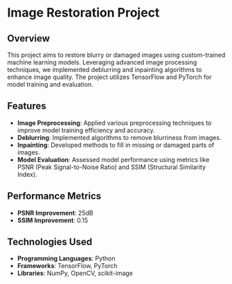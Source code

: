 # Image Restoration Project

## Overview
This project aims to restore blurry or damaged images using custom-trained machine learning models. Leveraging advanced image processing techniques, we implemented deblurring and inpainting algorithms to enhance image quality. The project utilizes TensorFlow and PyTorch for model training and evaluation.

## Features
- **Image Preprocessing**: Applied various preprocessing techniques to improve model training efficiency and accuracy.
- **Deblurring**: Implemented algorithms to remove blurriness from images.
- **Inpainting**: Developed methods to fill in missing or damaged parts of images.
- **Model Evaluation**: Assessed model performance using metrics like PSNR (Peak Signal-to-Noise Ratio) and SSIM (Structural Similarity Index).

## Performance Metrics
- **PSNR Improvement**: 25dB
- **SSIM Improvement**: 0.15

## Technologies Used
- **Programming Languages**: Python
- **Frameworks**: TensorFlow, PyTorch
- **Libraries**: NumPy, OpenCV, scikit-image
